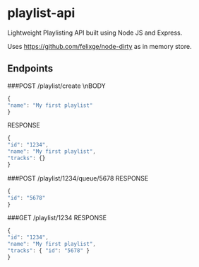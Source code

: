 # playlist-api

Lightweight Playlisting API built using Node JS and Express.

Uses https://github.com/felixge/node-dirty as in memory store.

## Endpoints

###POST /playlist/create
\nBODY
``` javascript
{
"name": "My first playlist"
}
```

RESPONSE
``` javascript
{
"id": "1234",
"name": "My first playlist",
"tracks": {}
}
```

###POST /playlist/1234/queue/5678
RESPONSE
``` javascript
{
"id": "5678"
}
```

###GET /playlist/1234
RESPONSE
``` javascript
{
"id": "1234",
"name": "My first playlist",
"tracks": { "id": "5678" }
}
```

